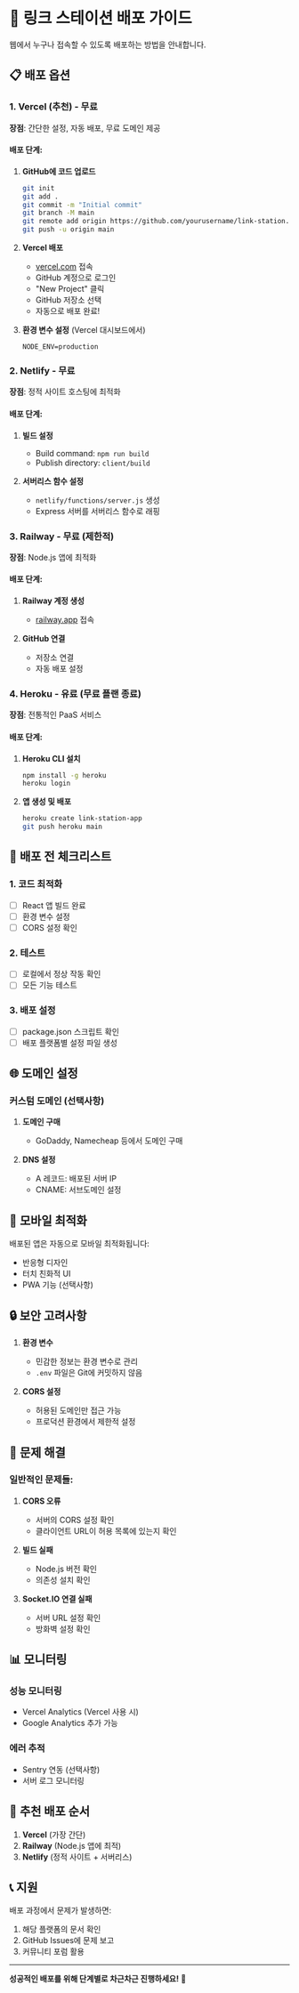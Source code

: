 # 🚀 링크 스테이션 배포 가이드

웹에서 누구나 접속할 수 있도록 배포하는 방법을 안내합니다.

## 📋 배포 옵션

### 1. Vercel (추천) - 무료

**장점**: 간단한 설정, 자동 배포, 무료 도메인 제공

#### 배포 단계:

1. **GitHub에 코드 업로드**
   ```bash
   git init
   git add .
   git commit -m "Initial commit"
   git branch -M main
   git remote add origin https://github.com/yourusername/link-station.git
   git push -u origin main
   ```

2. **Vercel 배포**
   - [vercel.com](https://vercel.com) 접속
   - GitHub 계정으로 로그인
   - "New Project" 클릭
   - GitHub 저장소 선택
   - 자동으로 배포 완료!

3. **환경 변수 설정** (Vercel 대시보드에서)
   ```
   NODE_ENV=production
   ```

### 2. Netlify - 무료

**장점**: 정적 사이트 호스팅에 최적화

#### 배포 단계:

1. **빌드 설정**
   - Build command: `npm run build`
   - Publish directory: `client/build`

2. **서버리스 함수 설정**
   - `netlify/functions/server.js` 생성
   - Express 서버를 서버리스 함수로 래핑

### 3. Railway - 무료 (제한적)

**장점**: Node.js 앱에 최적화

#### 배포 단계:

1. **Railway 계정 생성**
   - [railway.app](https://railway.app) 접속

2. **GitHub 연결**
   - 저장소 연결
   - 자동 배포 설정

### 4. Heroku - 유료 (무료 플랜 종료)

**장점**: 전통적인 PaaS 서비스

#### 배포 단계:

1. **Heroku CLI 설치**
   ```bash
   npm install -g heroku
   heroku login
   ```

2. **앱 생성 및 배포**
   ```bash
   heroku create link-station-app
   git push heroku main
   ```

## 🔧 배포 전 체크리스트

### 1. 코드 최적화
- [ ] React 앱 빌드 완료
- [ ] 환경 변수 설정
- [ ] CORS 설정 확인

### 2. 테스트
- [ ] 로컬에서 정상 작동 확인
- [ ] 모든 기능 테스트

### 3. 배포 설정
- [ ] package.json 스크립트 확인
- [ ] 배포 플랫폼별 설정 파일 생성

## 🌐 도메인 설정

### 커스텀 도메인 (선택사항)

1. **도메인 구매**
   - GoDaddy, Namecheap 등에서 도메인 구매

2. **DNS 설정**
   - A 레코드: 배포된 서버 IP
   - CNAME: 서브도메인 설정

## 📱 모바일 최적화

배포된 앱은 자동으로 모바일 최적화됩니다:
- 반응형 디자인
- 터치 친화적 UI
- PWA 기능 (선택사항)

## 🔒 보안 고려사항

1. **환경 변수**
   - 민감한 정보는 환경 변수로 관리
   - `.env` 파일은 Git에 커밋하지 않음

2. **CORS 설정**
   - 허용된 도메인만 접근 가능
   - 프로덕션 환경에서 제한적 설정

## 🚨 문제 해결

### 일반적인 문제들:

1. **CORS 오류**
   - 서버의 CORS 설정 확인
   - 클라이언트 URL이 허용 목록에 있는지 확인

2. **빌드 실패**
   - Node.js 버전 확인
   - 의존성 설치 확인

3. **Socket.IO 연결 실패**
   - 서버 URL 설정 확인
   - 방화벽 설정 확인

## 📊 모니터링

### 성능 모니터링
- Vercel Analytics (Vercel 사용 시)
- Google Analytics 추가 가능

### 에러 추적
- Sentry 연동 (선택사항)
- 서버 로그 모니터링

## 🎯 추천 배포 순서

1. **Vercel** (가장 간단)
2. **Railway** (Node.js 앱에 최적)
3. **Netlify** (정적 사이트 + 서버리스)

## 📞 지원

배포 과정에서 문제가 발생하면:
1. 해당 플랫폼의 문서 확인
2. GitHub Issues에 문제 보고
3. 커뮤니티 포럼 활용

---

**성공적인 배포를 위해 단계별로 차근차근 진행하세요!** 🚀
